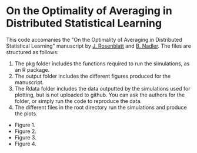 # On the Optimality of Averaging in Distributed Statistical Learning

This code accomanies the "On the Optimality of Averaging in Distributed Statistical Learning" manuscript by [J. Rosenblatt](http://www.john-ros.com/) and [B. Nadler](http://www.wisdom.weizmann.ac.il/~nadler/).
The files are structured as follows:

1. The pkg folder includes the functions required to run the simulations, as an R package.
2. The output folder includes the different figures produced for the manuscript.
3. The Rdata folder includes the data outputted by the simulations used for plotting, but is not uploaded to github. You can ask the authors for the folder, or simply run the code to reproduce the data.
4. The different files in the root directory run the simulations and produce the plots. 
  - Figure 1.
  - Figure 2.
  - Figure 3. 
  - Figure 4.
  